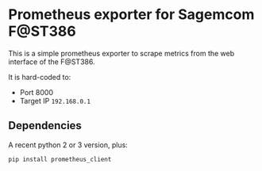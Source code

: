 # Prometheus exporter for Sagemcom F@ST386 

This is a simple prometheus exporter to scrape metrics from the web interface of the
F@ST386.

It is hard-coded to:

- Port 8000
- Target IP `192.168.0.1`

## Dependencies

A recent python 2 or 3 version, plus:

```
pip install prometheus_client
```

